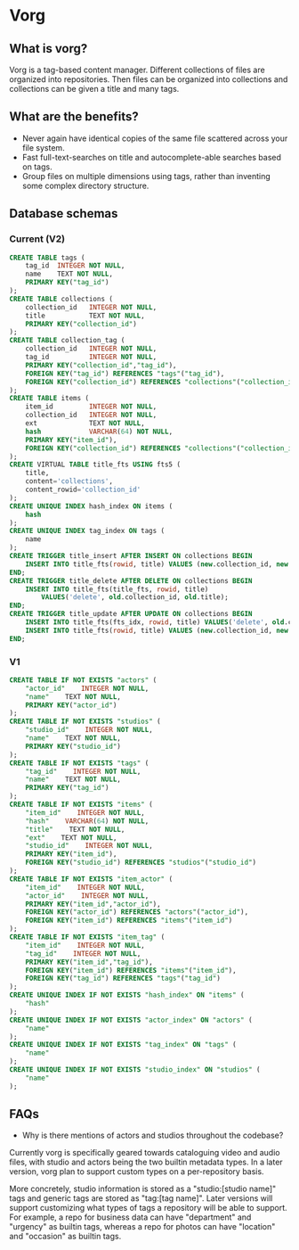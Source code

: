# Vorg

## What is vorg?

Vorg is a tag-based content manager. Different collections of files are organized into
repositories. Then files can be organized into collections and collections can be given a title and
many tags.

## What are the benefits?

- Never again have identical copies of the same file scattered across your file system.
- Fast full-text-searches on title and autocomplete-able searches based on tags.
- Group files on multiple dimensions using tags, rather than inventing some complex directory
  structure.

## Database schemas

### Current (V2)

```sql
CREATE TABLE tags (
    tag_id  INTEGER NOT NULL,
    name    TEXT NOT NULL,
    PRIMARY KEY("tag_id")
);
CREATE TABLE collections (
    collection_id   INTEGER NOT NULL,
    title           TEXT NOT NULL,
    PRIMARY KEY("collection_id")
);
CREATE TABLE collection_tag (
    collection_id   INTEGER NOT NULL,
    tag_id          INTEGER NOT NULL,
    PRIMARY KEY("collection_id","tag_id"),
    FOREIGN KEY("tag_id") REFERENCES "tags"("tag_id"),
    FOREIGN KEY("collection_id") REFERENCES "collections"("collection_id")
);
CREATE TABLE items (
    item_id         INTEGER NOT NULL,
    collection_id   INTEGER NOT NULL,
    ext             TEXT NOT NULL,
    hash            VARCHAR(64) NOT NULL,
    PRIMARY KEY("item_id"),
    FOREIGN KEY("collection_id") REFERENCES "collections"("collection_id")
);
CREATE VIRTUAL TABLE title_fts USING fts5 (
    title,
    content='collections',
    content_rowid='collection_id'
);
CREATE UNIQUE INDEX hash_index ON items (
    hash
);
CREATE UNIQUE INDEX tag_index ON tags (
    name
);
CREATE TRIGGER title_insert AFTER INSERT ON collections BEGIN
    INSERT INTO title_fts(rowid, title) VALUES (new.collection_id, new.title);
END;
CREATE TRIGGER title_delete AFTER DELETE ON collections BEGIN
    INSERT INTO title_fts(title_fts, rowid, title)
        VALUES('delete', old.collection_id, old.title);
END;
CREATE TRIGGER title_update AFTER UPDATE ON collections BEGIN
    INSERT INTO title_fts(fts_idx, rowid, title) VALUES('delete', old.collection_id, old.title);
    INSERT INTO title_fts(rowid, title) VALUES (new.collection_id, new.title);
END;
```

### V1

```sql
CREATE TABLE IF NOT EXISTS "actors" (
    "actor_id"    INTEGER NOT NULL,
    "name"    TEXT NOT NULL,
    PRIMARY KEY("actor_id")
);
CREATE TABLE IF NOT EXISTS "studios" (
    "studio_id"    INTEGER NOT NULL,
    "name"    TEXT NOT NULL,
    PRIMARY KEY("studio_id")
);
CREATE TABLE IF NOT EXISTS "tags" (
    "tag_id"    INTEGER NOT NULL,
    "name"    TEXT NOT NULL,
    PRIMARY KEY("tag_id")
);
CREATE TABLE IF NOT EXISTS "items" (
    "item_id"    INTEGER NOT NULL,
    "hash"    VARCHAR(64) NOT NULL,
    "title"    TEXT NOT NULL,
    "ext"    TEXT NOT NULL,
    "studio_id"    INTEGER NOT NULL,
    PRIMARY KEY("item_id"),
    FOREIGN KEY("studio_id") REFERENCES "studios"("studio_id")
);
CREATE TABLE IF NOT EXISTS "item_actor" (
    "item_id"    INTEGER NOT NULL,
    "actor_id"    INTEGER NOT NULL,
    PRIMARY KEY("item_id","actor_id"),
    FOREIGN KEY("actor_id") REFERENCES "actors"("actor_id"),
    FOREIGN KEY("item_id") REFERENCES "items"("item_id")
);
CREATE TABLE IF NOT EXISTS "item_tag" (
    "item_id"    INTEGER NOT NULL,
    "tag_id"    INTEGER NOT NULL,
    PRIMARY KEY("item_id","tag_id"),
    FOREIGN KEY("item_id") REFERENCES "items"("item_id"),
    FOREIGN KEY("tag_id") REFERENCES "tags"("tag_id")
);
CREATE UNIQUE INDEX IF NOT EXISTS "hash_index" ON "items" (
    "hash"
);
CREATE UNIQUE INDEX IF NOT EXISTS "actor_index" ON "actors" (
    "name"
);
CREATE UNIQUE INDEX IF NOT EXISTS "tag_index" ON "tags" (
    "name"
);
CREATE UNIQUE INDEX IF NOT EXISTS "studio_index" ON "studios" (
    "name"
);
```

## FAQs

- Why is there mentions of actors and studios throughout the codebase?

Currently vorg is specifically geared towards cataloguing video and audio files, with studio and
actors being the two builtin metadata types. In a later version, vorg plan to support custom types
on a per-repository basis.

More concretely, studio information is stored as a "studio:[studio name]" tags and generic tags are
stored as "tag:[tag name]". Later versions will support customizing what types of tags a repository
will be able to support. For example, a repo for business data can have "department" and "urgency"
as builtin tags, whereas a repo for photos can have "location" and "occasion" as builtin tags.

